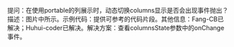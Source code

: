 提问：在使用portable的列展示时，动态切换columns显示是否会出现事件抛出？描述：图片中所示。示例代码：提供可参考的代码片段。其他信息：Fang-CB已解决；Huhui-coder已解决。解决方案：查看columnsState参数中的onChange事件。

